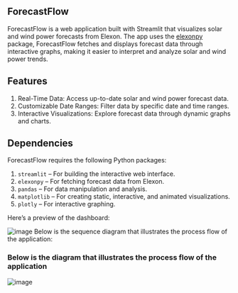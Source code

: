 ## ForecastFlow

ForecastFlow is a web application built with Streamlit that visualizes solar and wind power forecasts from Elexon. The app uses the [elexonpy](https://pypi.org/project/elexonpy/) package, ForecastFlow fetches and displays forecast data through interactive graphs, making it easier to interpret and analyze solar and wind power trends.

## Features
1. Real-Time Data: Access up-to-date solar and wind power forecast data.
2. Customizable Date Ranges: Filter data by specific date and time ranges.
3. Interactive Visualizations: Explore forecast data through dynamic graphs and charts.

## Dependencies

ForecastFlow requires the following Python packages:

1. `streamlit` – For building the interactive web interface.
2. `elexonpy` – For fetching forecast data from Elexon.
3. `pandas` – For data manipulation and analysis.
4. `matplotlib` – For creating static, interactive, and animated visualizations.
5. `plotly` – For interactive graphing.

Here’s a preview of the dashboard: 

![image](https://github.com/user-attachments/assets/3f4b1dfd-af3e-4e70-a05c-21d1feb6546f) Below is the sequence diagram that illustrates the process flow of the application:


### Below is the diagram that illustrates the process flow of the application

![image](https://github.com/user-attachments/assets/5bece05e-a2dc-4231-8915-419e79436472)


